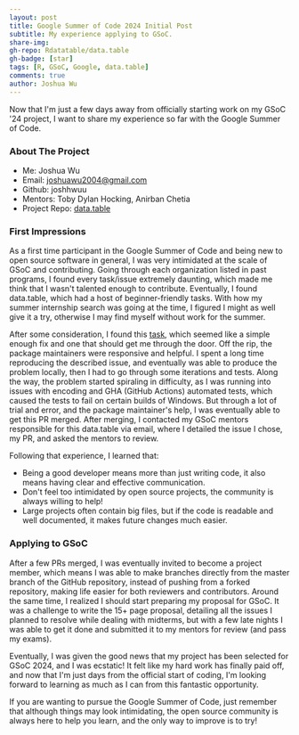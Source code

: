 ```yaml
---
layout: post
title: Google Summer of Code 2024 Initial Post
subtitle: My experience applying to GSoC.
share-img:
gh-repo: Rdatatable/data.table
gh-badge: [star]
tags: [R, GSoC, Google, data.table]
comments: true
author: Joshua Wu
---
```


Now that I'm just a few days away from officially starting work on my GSoC '24 project, I want to share my experience so far with the Google Summer of Code.

### About The Project
- Me: Joshua Wu
- Email: joshuawu2004@gmail.com
- Github: joshhwuu
- Mentors: Toby Dylan Hocking, Anirban Chetia
- Project Repo: [data.table](https://github.com/Rdatatable/data.table)

### First Impressions

As a first time participant in the Google Summer of Code and being new to open source software in general, I was very intimidated at the scale of GSoC and contributing. Going through each organization listed in past programs, I found every task/issue extremely daunting, which made me think that I wasn't talented enough to contribute. Eventually, I found data.table, which had a host of beginner-friendly tasks. With how my summer internship search was going at the time, I figured I might as well give it a try, otherwise I may find myself without work for the summer.

After some consideration, I found this [task](https://github.com/Rdatatable/data.table/issues/5096), which seemed like a simple enough fix and one that should get me through the door. Off the rip, the package maintainers were responsive and helpful. I spent a long time reproducing the described issue, and eventually was able to produce the problem locally, then I had to go through some iterations and tests. Along the way, the problem started spiraling in difficulty, as I was running into issues with encoding and GHA (GitHub Actions) automated tests, which caused the tests to fail on certain builds of Windows. But through a lot of trial and error, and the package maintainer's help, I was eventually able to get this PR merged. After merging, I contacted my GSoC mentors responsible for this data.table via email, where I detailed the issue I chose, my PR, and asked the mentors to review.

Following that experience, I learned that:
- Being a good developer means more than just writing code, it also means having clear and effective communication.
- Don't feel too intimidated by open source projects, the community is always willing to help!
- Large projects often contain big files, but if the code is readable and well documented, it makes future changes much easier.

### Applying to GSoC

After a few PRs merged, I was eventually invited to become a project member, which means I was able to make branches directly from the master branch of the GitHub repository, instead of pushing from a forked repository, making life easier for both reviewers and contributors. Around the same time, I realized I should start preparing my proposal for GSoC. It was a challenge to write the 15+ page proposal, detailing all the issues I planned to resolve while dealing with midterms, but with a few late nights I was able to get it done and submitted it to my mentors for review (and pass my exams).

Eventually, I was given the good news that my project has been selected for GSoC 2024, and I was ecstatic! It felt like my hard work has finally paid off, and now that I'm just days from the official start of coding, I'm looking forward to learning as much as I can from this fantastic opportunity.

If you are wanting to pursue the Google Summer of Code, just remember that although things may look intimidating, the open source community is always here to help you learn, and the only way to improve is to try!
